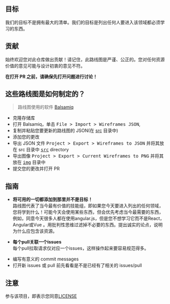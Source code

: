## 目标

我们的目标不是拥有最大的清单。我们的目标是列出任何人要进入该领域都必须学习的东西。

## 贡献

始终欢迎您对此仓库做出贡献！请记住，此路线图是严谨、公正的。您对任何资源价值的意见可能与设计初衷的意见不符。

**在打开 PR 之前，请确保先打开问题进行讨论！**

## 这些路线图是如何制定的？

> 路线图使用的软件 [Balsamiq](https://balsamiq.com/download/)

- 克隆存储库
- 打开 Balsamiq，单击 <kbd>File > Import > Wireframes JSON</kbd>,
- 复制并粘贴您要更新的路线图的 JSON(在 [src](./src) 目录中)
- 添加您的更改
- 导出 JSON 文件 <kbd>Project > Export > Wireframes to JSON</kbd> 并将其放在 src 目录中 <kbd>[src](./src)</kbd> directory
- 导出图像 <kbd>Project > Export > Current Wireframes to PNG</kbd> 并将其放在 <kbd>[img](./img)</kbd> 目录中
- 提交您的更改并打开 PR

## 指南

- <p><strong>将可用的一切都添加到那里并不是目标！</strong><br> 
  路线图代表了当今最有价值的技能组，即如果您今天要进入列出的任何领域，您将学到什么！可能今天会使用某些东西，但会优先考虑当今最需要的东西，例如，同意今天很多人都在使用angular.js，但是您不想学习它而不是React，Angular或Vue 。用批判性思维过滤掉不必要的东西。提出诚实的论点，说明为什么应包含该资源。</p>
- <p><strong>每个pull关联一个issues</strong><br>
  每个pull拉取请求仅对应一个issues，这样操作起来要容易规范得多。</p>
- 编写有意义的 commit messages
- 打开新 issues 或 pull 前先看看是不是已经有了相关的 issues/pull

## 注意

参与该项目，即表示您同意[LICENSE](https://github.com/kamranahmedse/developer-roadmap/blob/master/LICENSE)
